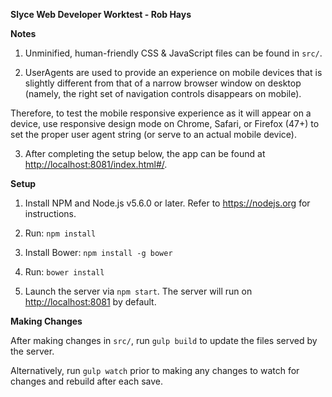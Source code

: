 **Slyce Web Developer Worktest - Rob Hays**

**Notes**

1. Unminified, human-friendly CSS & JavaScript files can be found in `src/`.

2. UserAgents are used to provide an experience on mobile devices that is slightly different from that of a narrow browser window on desktop (namely, the right set of navigation controls disappears on mobile). 

Therefore, to test the mobile responsive experience as it will appear on a device, use responsive design mode on Chrome, Safari, or Firefox (47+) to set the proper user agent string (or serve to an actual mobile device).

3. After completing the setup below, the app can be found at <http://localhost:8081/index.html#/>.

**Setup**

1. Install NPM and Node.js v5.6.0 or later. Refer to <https://nodejs.org> for instructions.

2. Run: `npm install`

3. Install Bower: `npm install -g bower`

4. Run: `bower install`

5. Launch the server via `npm start`. The server will run on <http://localhost:8081> by default.

**Making Changes**

After making changes in `src/`, run `gulp build` to update the files served by the server.

Alternatively, run `gulp watch` prior to making any changes to watch for changes and rebuild after each save.
